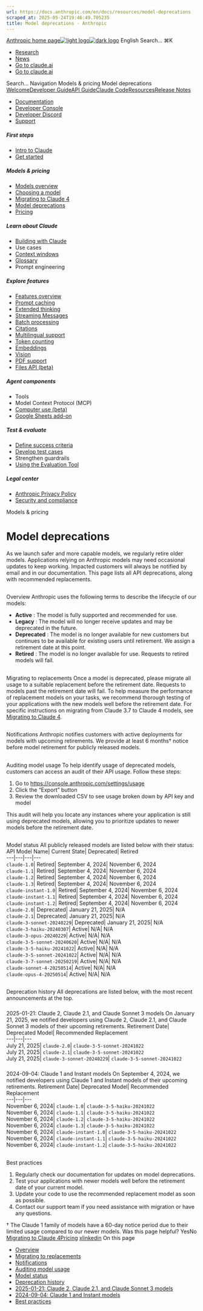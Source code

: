 ```yaml
---
url: https://docs.anthropic.com/en/docs/resources/model-deprecations
scraped_at: 2025-05-24T19:46:49.705235
title: Model deprecations - Anthropic
---
```


[Anthropic home page![light logo](https://mintlify.s3.us-west-1.amazonaws.com/anthropic/logo/light.svg)![dark logo](https://mintlify.s3.us-west-1.amazonaws.com/anthropic/logo/dark.svg)](https://docs.anthropic.com/)
English
Search...
⌘K
  * [Research](https://www.anthropic.com/research)
  * [News](https://www.anthropic.com/news)
  * [Go to claude.ai](https://claude.ai/)
  * [Go to claude.ai](https://claude.ai/)


Search...
Navigation
Models & pricing
Model deprecations
[Welcome](https://docs.anthropic.com/en/home)[Developer Guide](https://docs.anthropic.com/en/docs/welcome)[API Guide](https://docs.anthropic.com/en/api/overview)[Claude Code](https://docs.anthropic.com/en/docs/claude-code/overview)[Resources](https://docs.anthropic.com/en/resources/overview)[Release Notes](https://docs.anthropic.com/en/release-notes/overview)
* [Documentation](https://docs.anthropic.com/en/home)
* [Developer Console](https://console.anthropic.com/)
* [Developer Discord](https://www.anthropic.com/discord)
* [Support](https://support.anthropic.com/)
##### First steps
  * [Intro to Claude](https://docs.anthropic.com/en/docs/welcome)
  * [Get started](https://docs.anthropic.com/en/docs/get-started)


##### Models & pricing
  * [Models overview](https://docs.anthropic.com/en/docs/about-claude/models/overview)
  * [Choosing a model](https://docs.anthropic.com/en/docs/about-claude/models/choosing-a-model)
  * [Migrating to Claude 4](https://docs.anthropic.com/en/docs/about-claude/models/migrating-to-claude-4)
  * [Model deprecations](https://docs.anthropic.com/en/docs/about-claude/model-deprecations)
  * [Pricing](https://docs.anthropic.com/en/docs/about-claude/pricing)


##### Learn about Claude
  * [Building with Claude](https://docs.anthropic.com/en/docs/overview)
  * Use cases
  * [Context windows](https://docs.anthropic.com/en/docs/build-with-claude/context-windows)
  * [Glossary](https://docs.anthropic.com/en/docs/about-claude/glossary)
  * Prompt engineering


##### Explore features
  * [Features overview](https://docs.anthropic.com/en/docs/build-with-claude/overview)
  * [Prompt caching](https://docs.anthropic.com/en/docs/build-with-claude/prompt-caching)
  * [Extended thinking](https://docs.anthropic.com/en/docs/build-with-claude/extended-thinking)
  * [Streaming Messages](https://docs.anthropic.com/en/docs/build-with-claude/streaming)
  * [Batch processing](https://docs.anthropic.com/en/docs/build-with-claude/batch-processing)
  * [Citations](https://docs.anthropic.com/en/docs/build-with-claude/citations)
  * [Multilingual support](https://docs.anthropic.com/en/docs/build-with-claude/multilingual-support)
  * [Token counting](https://docs.anthropic.com/en/docs/build-with-claude/token-counting)
  * [Embeddings](https://docs.anthropic.com/en/docs/build-with-claude/embeddings)
  * [Vision](https://docs.anthropic.com/en/docs/build-with-claude/vision)
  * [PDF support](https://docs.anthropic.com/en/docs/build-with-claude/pdf-support)
  * [Files API (beta)](https://docs.anthropic.com/en/docs/build-with-claude/files)


##### Agent components
  * Tools
  * Model Context Protocol (MCP)
  * [Computer use (beta)](https://docs.anthropic.com/en/docs/agents-and-tools/computer-use)
  * [Google Sheets add-on](https://docs.anthropic.com/en/docs/agents-and-tools/claude-for-sheets)


##### Test & evaluate
  * [Define success criteria](https://docs.anthropic.com/en/docs/test-and-evaluate/define-success)
  * [Develop test cases](https://docs.anthropic.com/en/docs/test-and-evaluate/develop-tests)
  * Strengthen guardrails
  * [Using the Evaluation Tool](https://docs.anthropic.com/en/docs/test-and-evaluate/eval-tool)


##### Legal center
  * [Anthropic Privacy Policy](https://www.anthropic.com/legal/privacy)
  * [Security and compliance](https://trust.anthropic.com/)


Models & pricing
# Model deprecations
As we launch safer and more capable models, we regularly retire older models. Applications relying on Anthropic models may need occasional updates to keep working. Impacted customers will always be notified by email and in our documentation.
This page lists all API deprecations, along with recommended replacements.
## 
[​](https://docs.anthropic.com/en/docs/about-claude/model-deprecations#overview)
Overview
Anthropic uses the following terms to describe the lifecycle of our models:
  * **Active** : The model is fully supported and recommended for use.
  * **Legacy** : The model will no longer receive updates and may be deprecated in the future.
  * **Deprecated** : The model is no longer available for new customers but continues to be available for existing users until retirement. We assign a retirement date at this point.
  * **Retired** : The model is no longer available for use. Requests to retired models will fail.


## 
[​](https://docs.anthropic.com/en/docs/about-claude/model-deprecations#migrating-to-replacements)
Migrating to replacements
Once a model is deprecated, please migrate all usage to a suitable replacement before the retirement date. Requests to models past the retirement date will fail.
To help measure the performance of replacement models on your tasks, we recommend thorough testing of your applications with the new models well before the retirement date.
For specific instructions on migrating from Claude 3.7 to Claude 4 models, see [Migrating to Claude 4](https://docs.anthropic.com/en/docs/about-claude/models/migrating-to-claude-4).
## 
[​](https://docs.anthropic.com/en/docs/about-claude/model-deprecations#notifications)
Notifications
Anthropic notifies customers with active deployments for models with upcoming retirements. We provide at least 6 months† notice before model retirement for publicly released models.
## 
[​](https://docs.anthropic.com/en/docs/about-claude/model-deprecations#auditing-model-usage)
Auditing model usage
To help identify usage of deprecated models, customers can access an audit of their API usage. Follow these steps:
  1. Go to <https://console.anthropic.com/settings/usage>
  2. Click the “Export” button
  3. Review the downloaded CSV to see usage broken down by API key and model


This audit will help you locate any instances where your application is still using deprecated models, allowing you to prioritize updates to newer models before the retirement date.
## 
[​](https://docs.anthropic.com/en/docs/about-claude/model-deprecations#model-status)
Model status
All publicly released models are listed below with their status:
API Model Name| Current State| Deprecated| Retired  
---|---|---|---  
`claude-1.0`| Retired| September 4, 2024| November 6, 2024  
`claude-1.1`| Retired| September 4, 2024| November 6, 2024  
`claude-1.2`| Retired| September 4, 2024| November 6, 2024  
`claude-1.3`| Retired| September 4, 2024| November 6, 2024  
`claude-instant-1.0`| Retired| September 4, 2024| November 6, 2024  
`claude-instant-1.1`| Retired| September 4, 2024| November 6, 2024  
`claude-instant-1.2`| Retired| September 4, 2024| November 6, 2024  
`claude-2.0`| Deprecated| January 21, 2025| N/A  
`claude-2.1`| Deprecated| January 21, 2025| N/A  
`claude-3-sonnet-20240229`| Deprecated| January 21, 2025| N/A  
`claude-3-haiku-20240307`| Active| N/A| N/A  
`claude-3-opus-20240229`| Active| N/A| N/A  
`claude-3-5-sonnet-20240620`| Active| N/A| N/A  
`claude-3-5-haiku-20241022`| Active| N/A| N/A  
`claude-3-5-sonnet-20241022`| Active| N/A| N/A  
`claude-3-7-sonnet-20250219`| Active| N/A| N/A  
`claude-sonnet-4-20250514`| Active| N/A| N/A  
`claude-opus-4-20250514`| Active| N/A| N/A  
## 
[​](https://docs.anthropic.com/en/docs/about-claude/model-deprecations#deprecation-history)
Deprecation history
All deprecations are listed below, with the most recent announcements at the top.
### 
[​](https://docs.anthropic.com/en/docs/about-claude/model-deprecations#2025-01-21%3A-claude-2%2C-claude-2-1%2C-and-claude-sonnet-3-models)
2025-01-21: Claude 2, Claude 2.1, and Claude Sonnet 3 models
On January 21, 2025, we notified developers using Claude 2, Claude 2.1, and Claude Sonnet 3 models of their upcoming retirements.
Retirement Date| Deprecated Model| Recommended Replacement  
---|---|---  
July 21, 2025| `claude-2.0`| `claude-3-5-sonnet-20241022`  
July 21, 2025| `claude-2.1`| `claude-3-5-sonnet-20241022`  
July 21, 2025| `claude-3-sonnet-20240229`| `claude-3-5-sonnet-20241022`  
### 
[​](https://docs.anthropic.com/en/docs/about-claude/model-deprecations#2024-09-04%3A-claude-1-and-instant-models)
2024-09-04: Claude 1 and Instant models
On September 4, 2024, we notified developers using Claude 1 and Instant models of their upcoming retirements.
Retirement Date| Deprecated Model| Recommended Replacement  
---|---|---  
November 6, 2024| `claude-1.0`| `claude-3-5-haiku-20241022`  
November 6, 2024| `claude-1.1`| `claude-3-5-haiku-20241022`  
November 6, 2024| `claude-1.2`| `claude-3-5-haiku-20241022`  
November 6, 2024| `claude-1.3`| `claude-3-5-haiku-20241022`  
November 6, 2024| `claude-instant-1.0`| `claude-3-5-haiku-20241022`  
November 6, 2024| `claude-instant-1.1`| `claude-3-5-haiku-20241022`  
November 6, 2024| `claude-instant-1.2`| `claude-3-5-haiku-20241022`  
## 
[​](https://docs.anthropic.com/en/docs/about-claude/model-deprecations#best-practices)
Best practices
  1. Regularly check our documentation for updates on model deprecations.
  2. Test your applications with newer models well before the retirement date of your current model.
  3. Update your code to use the recommended replacement model as soon as possible.
  4. Contact our support team if you need assistance with migration or have any questions.


† The Claude 1 family of models have a 60-day notice period due to their limited usage compared to our newer models.
Was this page helpful?
YesNo
[Migrating to Claude 4](https://docs.anthropic.com/en/docs/about-claude/models/migrating-to-claude-4)[Pricing](https://docs.anthropic.com/en/docs/about-claude/pricing)
[x](https://x.com/AnthropicAI)[linkedin](https://www.linkedin.com/company/anthropicresearch)
On this page
  * [Overview](https://docs.anthropic.com/en/docs/about-claude/model-deprecations#overview)
  * [Migrating to replacements](https://docs.anthropic.com/en/docs/about-claude/model-deprecations#migrating-to-replacements)
  * [Notifications](https://docs.anthropic.com/en/docs/about-claude/model-deprecations#notifications)
  * [Auditing model usage](https://docs.anthropic.com/en/docs/about-claude/model-deprecations#auditing-model-usage)
  * [Model status](https://docs.anthropic.com/en/docs/about-claude/model-deprecations#model-status)
  * [Deprecation history](https://docs.anthropic.com/en/docs/about-claude/model-deprecations#deprecation-history)
  * [2025-01-21: Claude 2, Claude 2.1, and Claude Sonnet 3 models](https://docs.anthropic.com/en/docs/about-claude/model-deprecations#2025-01-21%3A-claude-2%2C-claude-2-1%2C-and-claude-sonnet-3-models)
  * [2024-09-04: Claude 1 and Instant models](https://docs.anthropic.com/en/docs/about-claude/model-deprecations#2024-09-04%3A-claude-1-and-instant-models)
  * [Best practices](https://docs.anthropic.com/en/docs/about-claude/model-deprecations#best-practices)



